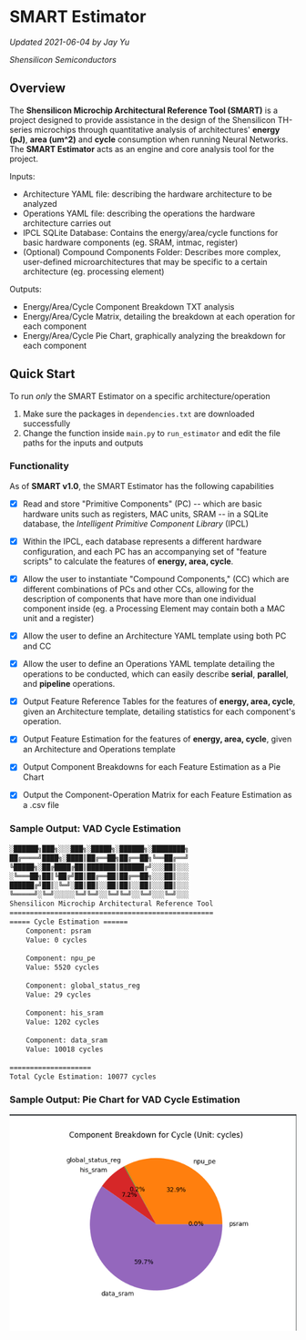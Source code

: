 # SMART Estimator

*Updated 2021-06-04 by Jay Yu*

*Shensilicon Semiconductors*

## Overview

The **Shensilicon Microchip Architectural Reference Tool (SMART)** is a project designed to provide assistance in the design of the Shensilicon TH-series microchips through quantitative analysis of architectures' **energy (pJ)**, **area (um^2)** and **cycle** consumption when running Neural Networks. The **SMART Estimator** acts as an engine and core analysis tool for the project.

Inputs:

- Architecture YAML file: describing the hardware architecture to be analyzed
- Operations YAML file: describing the operations the hardware architecture carries out
- IPCL SQLite Database: Contains the energy/area/cycle functions for basic hardware components (eg. SRAM, intmac, register)
- (Optional) Compound Components Folder: Describes more complex, user-defined microarchitectures that may be specific to a certain architecture (eg. processing element)

Outputs:

- Energy/Area/Cycle Component Breakdown TXT analysis
- Energy/Area/Cycle Matrix, detailing the breakdown at each operation for each component
- Energy/Area/Cycle Pie Chart, graphically analyzing the breakdown for each component

## Quick Start

To run *only* the SMART Estimator on a specific architecture/operation

1. Make sure the packages in `dependencies.txt` are downloaded successfully
2. Change the function inside `main.py` to `run_estimator` and edit the file paths for the inputs and outputs



### Functionality

As of **SMART v1.0**, the SMART Estimator has the following capabilities

- [x] Read and store "Primitive Components" (PC) -- which are basic hardware units such as registers, MAC units, SRAM --  in a SQLite database, the *Intelligent Primitive Component Library* (IPCL)

- [x] Within the IPCL, each database represents a different hardware configuration, and each PC has an accompanying set of "feature scripts" to calculate the features of **energy, area, cycle**.

- [x] Allow the user to instantiate "Compound Components," (CC) which are different combinations of PCs and other CCs, allowing for the description of components that have more than one individual component inside (eg. a Processing Element may contain both a MAC unit and a register)

- [x] Allow the user to define an Architecture YAML template using both PC and CC

- [x] Allow the user to define an Operations YAML template detailing the operations to be conducted, which can easily describe **serial**, **parallel**, and **pipeline** operations.

- [x] Output Feature Reference Tables for the features of **energy, area, cycle**, given an Architecture template, detailing statistics for each component's operation.

- [x] Output Feature Estimation for the features of **energy, area, cycle**, given an Architecture and Operations template

- [x] Output Component Breakdowns for each Feature Estimation as a Pie Chart

- [x] Output the Component-Operation Matrix for each Feature Estimation as a .csv file



### Sample Output: VAD Cycle Estimation

```
░██████╗███╗░░░███╗░█████╗░██████╗░████████╗
██╔════╝████╗░████║██╔══██╗██╔══██╗╚══██╔══╝
╚█████╗░██╔████╔██║███████║██████╔╝░░░██║░░░
░╚═══██╗██║╚██╔╝██║██╔══██║██╔══██╗░░░██║░░░
██████╔╝██║░╚═╝░██║██║░░██║██║░░██║░░░██║░░░
╚═════╝░╚═╝░░░░░╚═╝╚═╝░░╚═╝╚═╝░░╚═╝░░░╚═╝░░░
Shensilicon Microchip Architectural Reference Tool
==================================================
===== Cycle Estimation ======
	Component: psram
	Value: 0 cycles

	Component: npu_pe
	Value: 5520 cycles

	Component: global_status_reg
	Value: 29 cycles

	Component: his_sram
	Value: 1202 cycles

	Component: data_sram
	Value: 10018 cycles

====================
Total Cycle Estimation: 10077 cycles

```

### Sample Output: Pie Chart for VAD Cycle Estimation

![Image](test/ref-output/vad_cycle_piechart.png)

